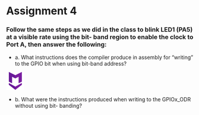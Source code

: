 # Assignment 4
### Follow the same steps as we did in the class to blink LED1 (PA5) at a visible rate using the bit- band region to enable the clock to Port A, then answer the following:
  
  - a. What instructions does the compiler produce in assembly for “writing” to the GPIO bit when using bit-band address?

![alt text](https://github.com/adam-p/markdown-here/raw/master/src/common/images/icon48.png "Logo Title Text 1")
  
  - b. What were the instructions produced when writing to the GPIOx_ODR without using bit- banding?
